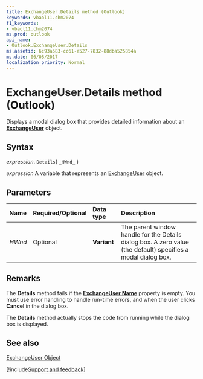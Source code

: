 ```yaml
---
title: ExchangeUser.Details method (Outlook)
keywords: vbaol11.chm2074
f1_keywords:
- vbaol11.chm2074
ms.prod: outlook
api_name:
- Outlook.ExchangeUser.Details
ms.assetid: 6c93a583-cc61-e527-7832-88dba525854a
ms.date: 06/08/2017
localization_priority: Normal
---
```



# ExchangeUser.Details method (Outlook)

Displays a modal dialog box that provides detailed information about an **[ExchangeUser](Outlook.ExchangeUser.md)** object.


## Syntax

_expression_. `Details`( `_HWnd_` )

_expression_ A variable that represents an [ExchangeUser](Outlook.ExchangeUser.md) object.


## Parameters



|Name|Required/Optional|Data type|Description|
|:-----|:-----|:-----|:-----|
| _HWnd_|Optional| **Variant**| The parent window handle for the Details dialog box. A zero value (the default) specifies a modal dialog box.|

## Remarks

The **Details** method fails if the **[ExchangeUser.Name](Outlook.ExchangeUser.Name.md)** property is empty. You must use error handling to handle run-time errors, and when the user clicks **Cancel** in the dialog box.

The **Details** method actually stops the code from running while the dialog box is displayed.


## See also


[ExchangeUser Object](Outlook.ExchangeUser.md)

[!include[Support and feedback](~/includes/feedback-boilerplate.md)]